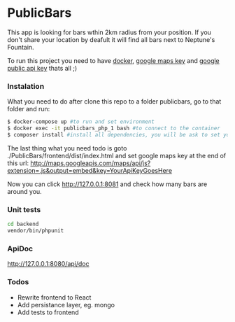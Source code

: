 # PublicBars

This app is looking for bars wthin 2km radius from your position. If you don't share your location by deafult it will find all bars next to Neptune's Fountain. 

To run this project you need to have [docker], [google maps key] and [google public api key] thats all ;)

### Instalation
What you need to do after clone this repo to a folder publicbars, go to that folder and run:

```sh
$ docker-compose up #to run and set environment  
$ docker exec -it publicbars_php_1 bash #to connect to the container
$ composer install #install all dependencies, you will be ask to set your key to google public api
```

The last thing what you need todo is goto ./PublicBars/frontend/dist/index.html and set google maps key at the end of this url: http://maps.googleapis.com/maps/api/js?extension=.js&output=embed&key=YourApiKeyGoesHere

Now you can click http://127.0.0.1:8081 and check how many bars are around you.

### Unit tests
```sh
cd backend
vendor/bin/phpunit
```

### ApiDoc
http://127.0.0.1:8080/api/doc

### Todos

 - Rewrite frontend to React
 - Add persistance layer, eg. mongo
 - Add tests to frontend


[//]: # (These are reference links used in the body of this note and get stripped out when the markdown processor does its job. There is no need to format nicely because it shouldn't be seen. Thanks SO - http://stackoverflow.com/questions/4823468/store-comments-in-markdown-syntax)
   

   [google public api key]: <https://developers.google.com/api-client-library/php/auth/api-keys>
   [google maps key]: <https://developers.google.com/maps/documentation/javascript/get-api-key#key>
   [docker]: <http://www.docker.com>
